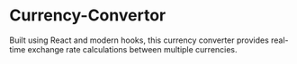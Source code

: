 # Currency-Convertor
Built using React and modern hooks, this currency converter provides real-time exchange rate calculations between multiple currencies.
